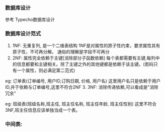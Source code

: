 ### 数据库设计
 参考 Typecho数据库设计

### 数据库设计范式
1. 1NF: 无重复列, 是一个二维表结构
  1NF是对属性的原子性约束，要求属性具有原子性，不可再分解。
  通俗的理解是字段不可再分
2. 2NF: 属性完全依赖于主键[消除部分子函数依赖]
  每个表都需要有主键,每列中的信息都要和主键相关。除了主键之外的其他键都是依赖于该主键。(若码只有一个属性，则必满足第二范式)

  eg: 订单表(订单编号, 用户ID,订购日期, 价格, 用户名)
  这里用户名只是依赖于用户ID,并于依赖与订单编号,这里不符合2NF
3. 3NF: 消除传递依赖,可以看成是"消除冗余"

  eg: 班级表(班级名称,班主任, 班主任名称, 班主任年龄, 班主任性别)
  这里不符合3NF,班主任信息应该单独当成一个表。

### 中间表:
